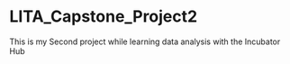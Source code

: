 # LITA_Capstone_Project2
This is my Second project while learning data analysis with the Incubator Hub
